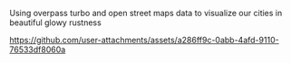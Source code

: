 Using overpass turbo and open street maps data to visualize our cities in beautiful glowy rustness


https://github.com/user-attachments/assets/a286ff9c-0abb-4afd-9110-76533df8060a

